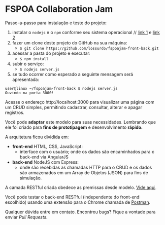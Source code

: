 # FSPOA Collaboration Jam

Passo-a-passo para instalação e teste do projeto:

1. instalar o `nodejs` e o `npm` conforme seu sistema operacional // [link 1](https://nodejs.org) e [link 2](http://blog.npmjs.org/post/85484771375/how-to-install-npm)
2. fazer um clone deste projeto do GitHub na sua máquina:
	- `$ git clone https://github.com/lossurdo/fspoajam-front-back.git`
3. acessar a pasta do projeto e executar:
	- `$ npm install`
4. subir o serviço:
	- `$ nodejs server.js`
5. se tudo ocorrer como esperado a seguinte mensagem será apresentada:
~~~
user@linux ~/fspoajam-front-back $ nodejs server.js 
Ouvindo na porta 3000!
~~~

Acesse o endereço http://localhost:3000 para visualizar uma página com um CRUD simples, permitindo cadastrar, consultar, alterar e apagar registros.

Você pode **adaptar** este modelo para suas necessidades. Lembrando que ele foi criado para **fins de prototipagem** e desenvolvimento **rápido**.

A arquitetura ficou dividida em:

- **front-end** HTML, CSS, JavaScript:
	- interface com o usuário; onde os dados são encaminhados para o back-end via AngularJS
- **back-end** NodeJS com Express:
	- onde são recebidas as chamadas HTTP para o CRUD e os dados são armazenados em um Array de Objetos (JSON) para fins de simulação.

A camada RESTful criada obedece as premissas desde modelo. [Vide aqui](http://www.restapitutorial.com/lessons/httpmethods.html).

Você pode testar o back-end RESTful (independente do front-end escolhido) usando uma extensão para o Chrome chamada de [Postman](https://chrome.google.com/webstore/detail/postman/fhbjgbiflinjbdggehcddcbncdddomop).

Qualquer dúvida entre em contato. Encontrou bugs? Fique a vontade para enviar *Pull Requests*.
